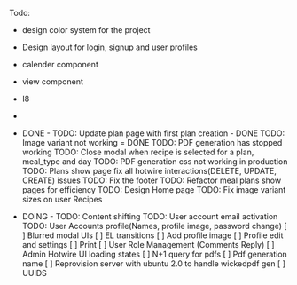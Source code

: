 Todo:

- design color system for the project
- Design layout for login, signup and user profiles
- calender component
- view component
- I8
-

- DONE -
  TODO: Update plan page with first plan creation - DONE
  TODO: Image variant not working = DONE
  TODO: PDF generation has stopped working
  TODO: Close modal when recipe is selected for a plan, meal_type and day
  TODO: PDF generation css not working in production
  TODO: Plans show page fix all hotwire interactions(DELETE, UPDATE, CREATE) issues
  TODO: Fix the footer
  TODO: Refactor meal plans show pages for efficiency
  TODO: Design Home page
  TODO: Fix image variant sizes on user Recipes

- DOING -
  TODO: Content shifting
  TODO: User account email activation
  TODO: User Accounts profile(Names, profile image, password change)
  [ ] Blurred modal UIs
  [ ] EL transitions
  [ ] Add profile image
  [ ] Profile edit and settings
  [ ] Print
  [ ] User Role Management (Comments Reply)
  [ ] Admin Hotwire UI loading states
  [ ] N+1 query for pdfs
  [ ] Pdf generation name
  [ ] Reprovision server with ubuntu 2.0 to handle wickedpdf gen
  [ ] UUIDS
